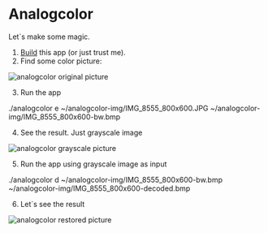 # Analogcolor

Let`s make some magic.

 1. [Build](BUILD.md) this app (or just trust me).
 2. Find some color picture:

 ![analogcolor original picture](https://code.mastervirt.ru/st/analogcolor-img/IMG_8555_800x600.JPG)

 3. Run the app

   ./analogcolor e ~/analogcolor-img/IMG_8555_800x600.JPG ~/analogcolor-img/IMG_8555_800x600-bw.bmp 

 4. See the result. Just grayscale image

 ![analogcolor grayscale picture](https://code.mastervirt.ru/st/analogcolor-img/IMG_8555_800x600-bw.bmp.jpg)

 5. Run the app using grayscale image as input

   ./analogcolor d ~/analogcolor-img/IMG_8555_800x600-bw.bmp ~/analogcolor-img/IMG_8555_800x600-decoded.bmp 

 6. Let`s see the result

 ![analogcolor restored picture](https://code.mastervirt.ru/st/analogcolor-img/IMG_8555_800x600-decoded.bmp.jpg)



